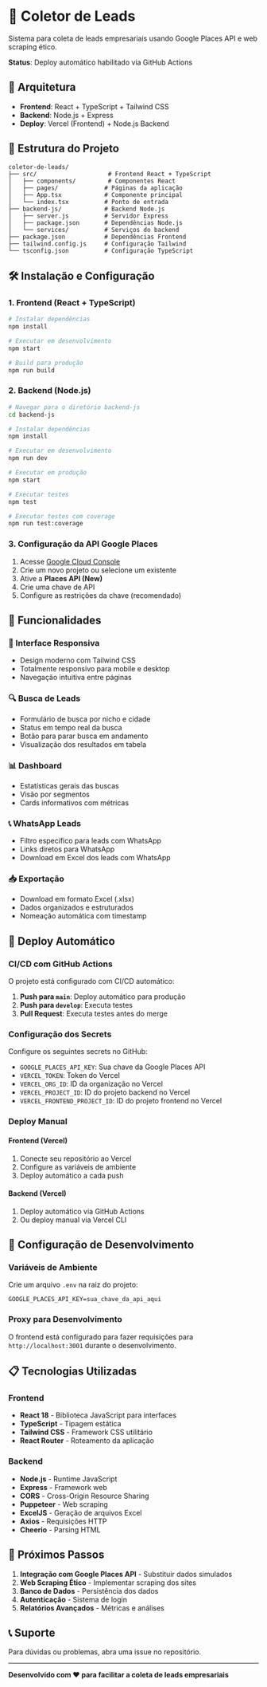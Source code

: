 # 🎯 Coletor de Leads

Sistema para coleta de leads empresariais usando Google Places API e web
scraping ético.

**Status**: Deploy automático habilitado via GitHub Actions

## 🚀 Arquitetura

- **Frontend**: React + TypeScript + Tailwind CSS
- **Backend**: Node.js + Express
- **Deploy**: Vercel (Frontend) + Node.js Backend

## 📁 Estrutura do Projeto

```
coletor-de-leads/
├── src/                    # Frontend React + TypeScript
│   ├── components/         # Componentes React
│   ├── pages/             # Páginas da aplicação
│   ├── App.tsx            # Componente principal
│   └── index.tsx          # Ponto de entrada
├── backend-js/            # Backend Node.js
│   ├── server.js          # Servidor Express
│   ├── package.json       # Dependências Node.js
│   └── services/          # Serviços do backend
├── package.json           # Dependências Frontend
├── tailwind.config.js     # Configuração Tailwind
└── tsconfig.json          # Configuração TypeScript
```

## 🛠️ Instalação e Configuração

### 1. Frontend (React + TypeScript)

```bash
# Instalar dependências
npm install

# Executar em desenvolvimento
npm start

# Build para produção
npm run build
```

### 2. Backend (Node.js)

```bash
# Navegar para o diretório backend-js
cd backend-js

# Instalar dependências
npm install

# Executar em desenvolvimento
npm run dev

# Executar em produção
npm start

# Executar testes
npm test

# Executar testes com coverage
npm run test:coverage
```

### 3. Configuração da API Google Places

1. Acesse [Google Cloud Console](https://console.cloud.google.com/)
2. Crie um novo projeto ou selecione um existente
3. Ative a **Places API (New)**
4. Crie uma chave de API
5. Configure as restrições da chave (recomendado)

## 🎨 Funcionalidades

### 📱 Interface Responsiva

- Design moderno com Tailwind CSS
- Totalmente responsivo para mobile e desktop
- Navegação intuitiva entre páginas

### 🔍 Busca de Leads

- Formulário de busca por nicho e cidade
- Status em tempo real da busca
- Botão para parar busca em andamento
- Visualização dos resultados em tabela

### 📊 Dashboard

- Estatísticas gerais das buscas
- Visão por segmentos
- Cards informativos com métricas

### 📞 WhatsApp Leads

- Filtro específico para leads com WhatsApp
- Links diretos para WhatsApp
- Download em Excel dos leads com WhatsApp

### 📥 Exportação

- Download em formato Excel (.xlsx)
- Dados organizados e estruturados
- Nomeação automática com timestamp

## 🚀 Deploy Automático

### CI/CD com GitHub Actions

O projeto está configurado com CI/CD automático:

1. **Push para `main`**: Deploy automático para produção
2. **Push para `develop`**: Executa testes
3. **Pull Request**: Executa testes antes do merge

### Configuração dos Secrets

Configure os seguintes secrets no GitHub:

- `GOOGLE_PLACES_API_KEY`: Sua chave da Google Places API
- `VERCEL_TOKEN`: Token do Vercel
- `VERCEL_ORG_ID`: ID da organização no Vercel
- `VERCEL_PROJECT_ID`: ID do projeto backend no Vercel
- `VERCEL_FRONTEND_PROJECT_ID`: ID do projeto frontend no Vercel

### Deploy Manual

#### Frontend (Vercel)

1. Conecte seu repositório ao Vercel
2. Configure as variáveis de ambiente
3. Deploy automático a cada push

#### Backend (Vercel)

1. Deploy automático via GitHub Actions
2. Ou deploy manual via Vercel CLI

## 🔧 Configuração de Desenvolvimento

### Variáveis de Ambiente

Crie um arquivo `.env` na raiz do projeto:

```env
GOOGLE_PLACES_API_KEY=sua_chave_da_api_aqui
```

### Proxy para Desenvolvimento

O frontend está configurado para fazer requisições para `http://localhost:3001`
durante o desenvolvimento.

## 📋 Tecnologias Utilizadas

### Frontend

- **React 18** - Biblioteca JavaScript para interfaces
- **TypeScript** - Tipagem estática
- **Tailwind CSS** - Framework CSS utilitário
- **React Router** - Roteamento da aplicação

### Backend

- **Node.js** - Runtime JavaScript
- **Express** - Framework web
- **CORS** - Cross-Origin Resource Sharing
- **Puppeteer** - Web scraping
- **ExcelJS** - Geração de arquivos Excel
- **Axios** - Requisições HTTP
- **Cheerio** - Parsing HTML

## 🎯 Próximos Passos

1. **Integração com Google Places API** - Substituir dados simulados
2. **Web Scraping Ético** - Implementar scraping dos sites
3. **Banco de Dados** - Persistência dos dados
4. **Autenticação** - Sistema de login
5. **Relatórios Avançados** - Métricas e análises

## 📞 Suporte

Para dúvidas ou problemas, abra uma issue no repositório.

---

**Desenvolvido com ❤️ para facilitar a coleta de leads empresariais**
